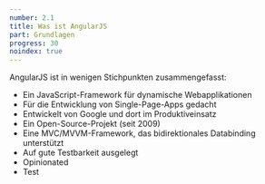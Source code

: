 ```yaml
---
number: 2.1
title: Was ist AngularJS
part: Grundlagen
progress: 30
noindex: true
---
```

AngularJS ist in wenigen Stichpunkten zusammengefasst:

* Ein JavaScript-Framework für dynamische Webapplikationen
* Für die Entwicklung von Single-Page-Apps gedacht
* Entwickelt von Google und dort im Produktiveinsatz
* Ein Open-Source-Projekt (seit 2009)
* Eine MVC/MVVM-Framework, das bidirektionales Databinding unterstützt
* Auf gute Testbarkeit ausgelegt
* Opinionated
* Test
